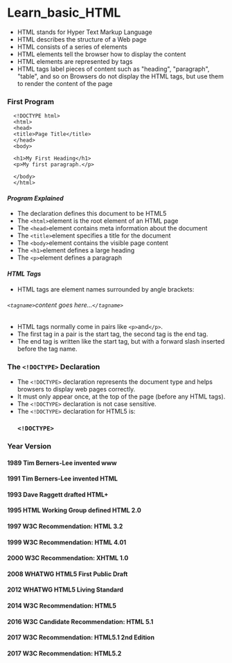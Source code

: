 # **Learn_basic_HTML**

   - HTML stands for Hyper Text Markup Language
   - HTML describes the structure of a Web page
   - HTML consists of a series of elements
   - HTML elements tell the browser how to display the content
   - HTML elements are represented by tags
   - HTML tags label pieces of content such as "heading", "paragraph", "table", and so on
     Browsers do not display the HTML tags, but use them to render the content of the page

### First Program

 
      <!DOCTYPE html>
      <html>
      <head>
      <title>Page Title</title>
      </head>
      <body>

      <h1>My First Heading</h1>
      <p>My first paragraph.</p>

      </body>
      </html>
 
 
   #### *Program Explained*
   - The <!DOCTYPE html> declaration defines this document to be HTML5
   - The `<html>`element is the root element of an HTML page
   - The `<head>`element contains meta information about the document
   - The `<title>`element specifies a title for the document
   - The `<body>`element contains the visible page content
   - The `<h1>`element defines a large heading
   - The `<p>`element defines a paragraph

   #### *HTML Tags*
   - HTML tags are element names surrounded by angle brackets:
   ###### `<tagname>`content goes here...`</tagname>`
   
   
   - HTML tags normally come in pairs like `<p>`and`</p>`.
   - The first tag in a pair is the start tag, the second tag is the end tag.
   - The end tag is written like the start tag, but with a forward slash inserted before the tag name.
   
   
### The `<!DOCTYPE>` Declaration
- The `<!DOCTYPE>` declaration represents the document type and helps browsers to display web pages correctly.
- It must only appear once, at the top of the page (before any HTML tags).
- The `<!DOCTYPE>` declaration is not case sensitive.
- The `<!DOCTYPE>` declaration for HTML5 is:
   ### **`<!DOCTYPE>`**


### Year 	Version
#### 1989 Tim Berners-Lee invented www
#### 1991 Tim Berners-Lee invented HTML
#### 1993 Dave Raggett drafted HTML+
#### 1995 HTML Working Group defined HTML 2.0
#### 1997 W3C Recommendation: HTML 3.2
#### 1999 W3C Recommendation: HTML 4.01
#### 2000 W3C Recommendation: XHTML 1.0
#### 2008 WHATWG HTML5 First Public Draft
#### 2012 WHATWG HTML5 Living Standard
#### 2014 W3C Recommendation: HTML5
#### 2016 W3C Candidate Recommendation: HTML 5.1
#### 2017 W3C Recommendation: HTML5.1 2nd Edition
#### 2017 W3C Recommendation: HTML5.2
